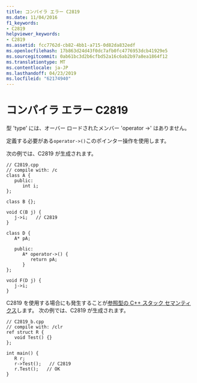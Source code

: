 ```yaml
---
title: コンパイラ エラー C2819
ms.date: 11/04/2016
f1_keywords:
- C2819
helpviewer_keywords:
- C2819
ms.assetid: fcc7762d-cb82-4bb1-a715-0d82da832edf
ms.openlocfilehash: 17b863d24d43f0dc7afb0fc4776953dcb41929e5
ms.sourcegitcommit: 0ab61bc3d2b6cfbd52a16c6ab2b97a8ea1864f12
ms.translationtype: MT
ms.contentlocale: ja-JP
ms.lasthandoff: 04/23/2019
ms.locfileid: "62174940"
---
```

# <a name="compiler-error-c2819"></a>コンパイラ エラー C2819

型 'type' には、オーバー ロードされたメンバー 'operator ->' はありません。

定義する必要がある`operator->()`このポインター操作を使用します。

次の例では、C2819 が生成されます。

```
// C2819.cpp
// compile with: /c
class A {
   public:
      int i;
};

class B {};

void C(B j) {
   j->i;   // C2819
}

class D {
   A* pA;

   public:
      A* operator->() {
         return pA;
      }
};

void F(D j) {
   j->i;
}
```

C2819 を使用する場合にも発生することが[参照型の C++ スタック セマンティクス](../../dotnet/cpp-stack-semantics-for-reference-types.md)します。 次の例では、C2819 が生成されます。

```
// C2819_b.cpp
// compile with: /clr
ref struct R {
   void Test() {}
};

int main() {
   R r;
   r->Test();   // C2819
   r.Test();   // OK
}
```